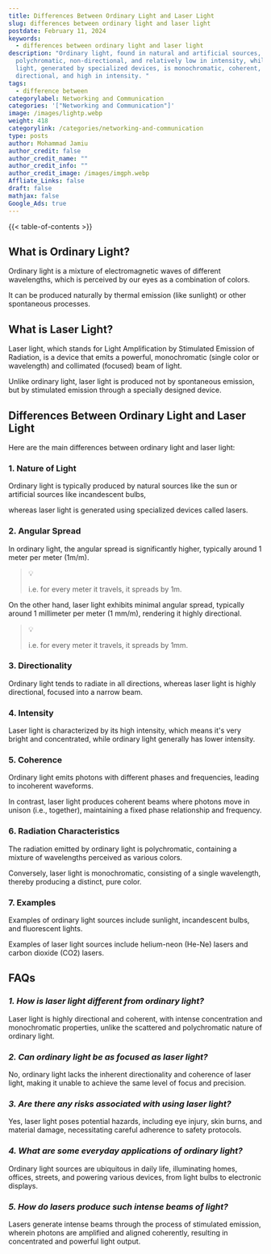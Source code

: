 ```yaml
---
title: Differences Between Ordinary Light and Laser Light
slug: differences between ordinary light and laser light
postdate: February 11, 2024
keywords:
  - differences between ordinary light and laser light
description: "Ordinary light, found in natural and artificial sources, is
  polychromatic, non-directional, and relatively low in intensity, while laser
  light, generated by specialized devices, is monochromatic, coherent, highly
  directional, and high in intensity. "
tags:
  - difference between
categorylabel: Networking and Communication
categories: '["Networking and Communication"]'
image: /images/lightp.webp
weight: 418
categorylink: /categories/networking-and-communication
type: posts
author: Mohammad Jamiu
author_credit: false
author_credit_name: ""
author_credit_info: ""
author_credit_image: /images/imgph.webp
Affliate_Links: false
draft: false
mathjax: false
Google_Ads: true
---
```

{{< table-of-contents >}}

## **What is Ordinary Light?**

Ordinary light is a mixture of electromagnetic waves of different wavelengths, which is perceived by our eyes as a combination of colors. 

It can be produced naturally by thermal emission (like sunlight) or other spontaneous processes.

## **What is Laser Light?**

Laser light, which stands for Light Amplification by Stimulated Emission of Radiation, is a device that emits a powerful, monochromatic (single color or wavelength) and collimated (focused) beam of light. 

Unlike ordinary light, laser light is produced not by spontaneous emission, but by stimulated emission through a specially designed device.

## **Differences Between Ordinary Light and Laser Light**

Here are the main differences between ordinary light and laser light:

### 1. Nature of Light

Ordinary light is typically produced by natural sources like the sun or artificial sources like incandescent bulbs, 

whereas laser light is generated using specialized devices called lasers.

### 2. Angular Spread

In ordinary light, the angular spread is significantly higher, typically around 1 meter per meter (1m/m). 

> :bulb: 
>
> i.e. for every meter it travels, it spreads by 1m.

On the other hand, laser light exhibits minimal angular spread, typically around 1 millimeter per meter (1 mm/m), rendering it highly directional.


> :bulb: 
>
> i.e. for every meter it travels, it spreads by 1mm.

### 3. Directionality

Ordinary light tends to radiate in all directions, whereas laser light is highly directional, focused into a narrow beam.

### 4. Intensity

Laser light is characterized by its high intensity, which means it's very bright and concentrated, while ordinary light generally has lower intensity.

### 5. Coherence

Ordinary light emits photons with different phases and frequencies, leading to incoherent waveforms. 

In contrast, laser light produces coherent beams where photons move in unison (i.e., together), maintaining a fixed phase relationship and frequency.

### 6. Radiation Characteristics

The radiation emitted by ordinary light is polychromatic, containing a mixture of wavelengths perceived as various colors. 

Conversely, laser light is monochromatic, consisting of a single wavelength, thereby producing a distinct, pure color.

### 7. Examples

Examples of ordinary light sources include sunlight, incandescent bulbs, and fluorescent lights. 

Examples of laser light sources include helium-neon (He-Ne) lasers and carbon dioxide (CO2) lasers.

## **FAQs**

### *1. How is laser light different from ordinary light?*

Laser light is highly directional and coherent, with intense concentration and monochromatic properties, unlike the scattered and polychromatic nature of ordinary light.

### *2. Can ordinary light be as focused as laser light?*

No, ordinary light lacks the inherent directionality and coherence of laser light, making it unable to achieve the same level of focus and precision.

### *3. Are there any risks associated with using laser light?*

Yes, laser light poses potential hazards, including eye injury, skin burns, and material damage, necessitating careful adherence to safety protocols.

### *4. What are some everyday applications of ordinary light?*

Ordinary light sources are ubiquitous in daily life, illuminating homes, offices, streets, and powering various devices, from light bulbs to electronic displays.

### *5. How do lasers produce such intense beams of light?*

Lasers generate intense beams through the process of stimulated emission, wherein photons are amplified and aligned coherently, resulting in concentrated and powerful light output.